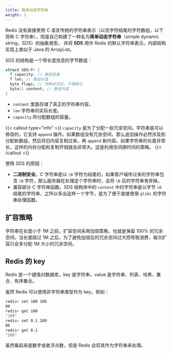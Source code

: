 ```yaml
---
title: 简单动态字符串
weight: 1
---
```


Redis 没有直接使用 C 语言传统的字符串表示（以空字符结尾的字符数组，以下简称 C 字符串），而是自己构建了一种名为**简单动态字符串**（simple dynamic string，SDS）的抽象类型， 并将 **SDS** 用作 Redis 的默认字符串表示。内部结构实现上类似于 Java 的 ArrayList。

SDS 的结构是一个带长度信息的字节数组：

```c
struct SDS<T> {
  T capacity; // 数组容量
  T len; // 数组长度
  byte flags; // 特殊标识位，不理睬它
  byte[] content; // 数组内容
}
```

- `content` 里面存储了真正的字符串内容。
- `len` 字符串的实际长度。
- `capacity` 所分配数组的容量。

{{< callout type="info" >}}
`capacity` 是为了分配一些冗余空间。字符串是可以修改的，它支持 `append` 操作。如果数组没有冗余空间，那么追加操作必然涉及到分配新数组，然后将旧内容复制过来，再 `append` 新内容。如果字符串的长度非常长，这样的内存分配和复制开销就会非常大。这是利用空间换时间的策略。
{{< /callout >}}


使用 SDS 的原因：

- **二进制安全**。C 字符串是以 `\0` 字符为结尾的，如果客户端传过来的字符串包含 `\0` 字符，那么服务器在处理这个字符串时，会将 `\0` 后的字符串舍弃掉。
- 兼容部分 C 字符串函数。SDS 结构体中的 `content` 中的字符串是以字节 `\0` 结尾的字符串，之所以多出这样一个字节，是为了便于直接使用 `glibc` 的字符串处理函数。

## 扩容策略

字符串在长度小于 1M 之前，扩容空间采用加倍策略，也就是保留 100% 的冗余空间。当长度超过 1M 之后，为了避免加倍后的冗余空间过大而导致浪费，每次扩容只会多分配 1M 大小的冗余空间。

## Redis 的 key

Redis 是一个键值对数据库，key 是字符串，value 是字符串、列表、哈希、集合、有序集合。

虽然 Redis 可以使用非字符串类型作为 key，例如：

```bash
redis> set 100 100
OK
redis> get 100
"100"
redis> set 0.1 200
OK
redis> get 0.1
"200"
```

虽然看起来是数字或者浮点数，但是 Redis 会将其作为字符串来处理。
